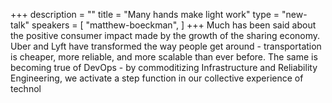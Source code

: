 +++
description = ""
title = "Many hands make light work"
type = "new-talk"
speakers = [
        "matthew-boeckman",
]
+++
Much has been said about the positive consumer impact made by the growth of the sharing economy. Uber and Lyft have transformed the way people get around - transportation is cheaper, more reliable, and more scalable than ever before. The same is becoming true of DevOps - by commoditizing Infrastructure and Reliability Engineering, we activate a step function in our collective experience of technol